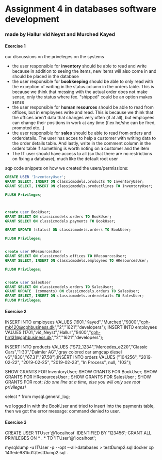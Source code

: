 <h1>Assignment 4 in databases software development</h1>
<h3>made by Hallur vid Neyst and Murched Kayed</h3>

<h4>Exercise 1</h4>
<p>our discussions on the priveleges on the systems</p>
<ul>
  <li>the user responsible for <b>inventory</b> should be able to read and write because in addition to seeing the items, new items will also come in and should be placed in the database</li>
  <li>the user responsible for <b>bookkeeping</b> should be able to only read with the exception of writing in the status column in the orders table. This is because we think that messing with the actual order does not make sense, only the status where fex. "shipped" could be an option makes sense</li>
  <li>the user responsible for <b>human resources</b> should be able to read from offices, but in employees write and read. This is because we think that the offices aren't data that changes very often (if at all), but employees can change their positions in work at any time (f.ex he/she can be fired, promoted etc...)</li>
  <li>the user responsible for <b>sales</b> should be able to read from orders and orderdetails. The user has acces to help a customer with writing data to the order details table. And lastly, write in the comment column in the orders table if something is worth noting on a customer and the item</li>
  <li>The IT user should have access to all (so that there are no restrictions on fixing a database), much like the default root user</li>
  </ul>

<p>sqp code snippets on how we created the users/permissions:</p>

```sql
CREATE USER 'InventoryUser';
GRANT SELECT, INSERT ON classicmodels.products TO InventoryUser;
GRANT SELECT, INSERT ON classicmodels.productlines TO InventoryUser;

FLUSH Privileges;



create user BookUser;
GRANT SELECT ON classicmodels.orders TO BookUser;
GRANT SELECT ON classicmodels.payments TO BookUser;

GRANT UPDATE (status) ON classicmodels.orders TO BookUser;

FLUSH Privileges;


create user HResourcesUser
GRANT SELECT ON classicmodels.offices TO HResourcesUser;
GRANT SELECT, INSERT ON classicmodels.employees TO HResourcesUser;

FLUSH Privileges;


create user SalesUser
GRANT SELECT ON classicmodels.orders TO SalesUser;
GRANT UPDATE  (comments) ON classicmodels.orders TO SalesUser;
GRANT SELECT, INSERT ON classicmodels.orderdetails TO SalesUser;
FLUSH Privileges;
```



<h4>Exercise 2</h4>

INSERT INTO employees VALUES (1601,"Kayed","Murched","9300","cph-mk420@cphbusiness.dk","2","1621","developers");
INSERT INTO employees VALUES (1701,"við_Neyst","Hallur","9400","cph-hn131@cphbusiness.dk","2","1621","developers");

INSERT INTO products VALUES ("S72_1234","Mercedes_e220","Classic Cars","1:30","Daimler AG","gray colored car amgcap diesel v6","830","67.31","97.50");INSERT INTO orders VALUES ("104256", "2019-02-22", "2019-02-25", "2019-02-23", "In Process", null, "103");

SHOW GRANTS FOR InventoryUser;
SHOW GRANTS FOR BookUser;
SHOW GRANTS FOR HResourcesUser ;
SHOW GRANTS FOR SalesUser ;
SHOW GRANTS FOR root; /*do one line at a time, else you will only see root privileges*/


select * from mysql.general_log;

we logged in with the BookUser and tried to insert into the payments table, then we got the error message: command denied to user.

<h4>Exercise 3</h4>

CREATE USER 'ITUser'@'localhost' IDENTIFIED BY '123456';
GRANT ALL PRIVILEGES ON * . * TO 'ITUser'@'localhost';

mysqldump -u ITUser -p --opt --all-databases > testDump2.sql
docker cp 143ede981bd1:/testDump2.sql .

